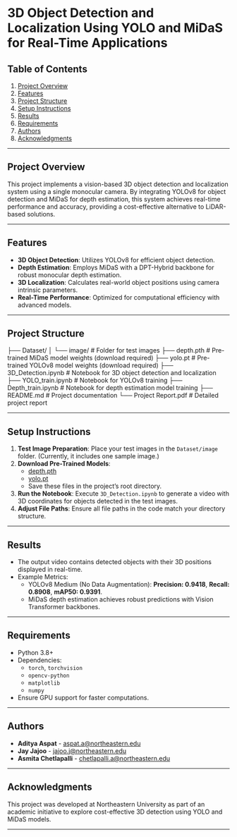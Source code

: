# 3D Object Detection and Localization Using YOLO and MiDaS for Real-Time Applications

## Table of Contents
1. [Project Overview](#project-overview)
2. [Features](#features)
3. [Project Structure](#project-structure)
4. [Setup Instructions](#setup-instructions)
5. [Results](#results)
6. [Requirements](#requirements)
7. [Authors](#authors)
8. [Acknowledgments](#acknowledgments)

---

## Project Overview
This project implements a vision-based 3D object detection and localization system using a single monocular camera. By integrating YOLOv8 for object detection and MiDaS for depth estimation, this system achieves real-time performance and accuracy, providing a cost-effective alternative to LiDAR-based solutions.

---

## Features
- **3D Object Detection**: Utilizes YOLOv8 for efficient object detection.
- **Depth Estimation**: Employs MiDaS with a DPT-Hybrid backbone for robust monocular depth estimation.
- **3D Localization**: Calculates real-world object positions using camera intrinsic parameters.
- **Real-Time Performance**: Optimized for computational efficiency with advanced models.

---

## Project Structure

├── Dataset/ 
│ └── image/ # Folder for test images 
├── depth.pth # Pre-trained MiDaS model weights (download required) 
├── yolo.pt # Pre-trained YOLOv8 model weights (download required) 
├── 3D_Detection.ipynb # Notebook for 3D object detection and localization 
├── YOLO_train.ipynb # Notebook for YOLOv8 training 
├── Depth_train.ipynb # Notebook for depth estimation model training 
├── README.md # Project documentation 
└── Project Report.pdf # Detailed project report


---

## Setup Instructions
1. **Test Image Preparation**: Place your test images in the `Dataset/image` folder. (Currently, it includes one sample image.)
2. **Download Pre-Trained Models**: 
   - [depth.pth](https://drive.google.com/file/d/1Y72j-CAfJIQt4WkC4brp_TB7W7x7Dt3G/view)
   - [yolo.pt](https://drive.google.com/file/d/1Y72j-CAfJIQt4WkC4brp_TB7W7x7Dt3G/view)
   - Save these files in the project’s root directory.
3. **Run the Notebook**: Execute `3D_Detection.ipynb` to generate a video with 3D coordinates for objects detected in the test images.
4. **Adjust File Paths**: Ensure all file paths in the code match your directory structure.

---

## Results
- The output video contains detected objects with their 3D positions displayed in real-time.
- Example Metrics:
  - YOLOv8 Medium (No Data Augmentation): **Precision: 0.9418**, **Recall: 0.8908**, **mAP50: 0.9391**.
  - MiDaS depth estimation achieves robust predictions with Vision Transformer backbones.

---

## Requirements
- Python 3.8+
- Dependencies:
  - `torch`, `torchvision`
  - `opencv-python`
  - `matplotlib`
  - `numpy`
- Ensure GPU support for faster computations.

---

## Authors
- **Aditya Aspat** - [aspat.a@northeastern.edu](mailto:aspat.a@northeastern.edu)
- **Jay Jajoo** - [jajoo.j@northeastern.edu](mailto:jajoo.j@northeastern.edu)
- **Asmita Chetlapalli** - [chetlapalli.a@northeastern.edu](mailto:chetlapalli.a@northeastern.edu)

---

## Acknowledgments
This project was developed at Northeastern University as part of an academic initiative to explore cost-effective 3D detection using YOLO and MiDaS models.

---
